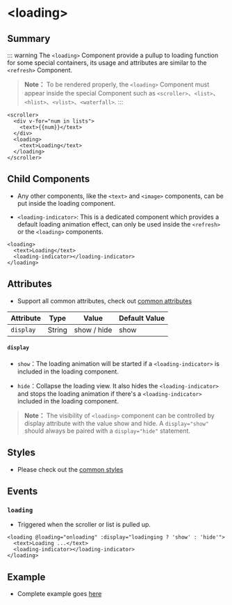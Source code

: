 # &lt;loading&gt;

## Summary

::: warning
The `<loading>` Component provide a pullup to loading function for some special containers, its usage and attributes are similar to the `<refresh>` Component.
> **Note：** To be rendered properly, the `<loading>` Component must appear inside the special Component such as `<scroller>`、`<list>`、`<hlist>`、`<vlist>`、`<waterfall>`.
:::

```vue{5}
<scroller>
  <div v-for="num in lists">
    <text>{{num}}</text>
  </div>
  <loading>
    <text>Loading</text>
  </loading>
</scroller>
```

## Child Components

 - Any other components, like the `<text>` and `<image>` components, can be put inside the loading component.

 - `<loading-indicator>`: This is a dedicated component which provides a default loading animation effect, can only be used inside the `<refresh>` or the `<loading>` components.

 ```vue{3}
 <loading>
   <text>Loading</text>
   <loading-indicator></loading-indicator>
 </loading>
 ```

## Attributes

 - Support all common attributes, check out [common attributes](../common/common-attrs)

| Attribute      | Type     | Value            | Default Value     |
| ------------- | ------ | -------------------------- | ------- |
| `display` | String | show / hide             | show      |

#### `display`

 - `show`：The loading animation will be started if a `<loading-indicator>` is included in the loading component.

 - `hide`：Collapse the loading view. It also hides the `<loading-indicator>` and stops the loading animation if there's a `<loading-indicator>` included in the loading component.

> **Note：** The visibility of `<loading>` component can be controlled by display attribute with the value show and hide. A `display="show"` should always be paired with a `display="hide"` statement.


## Styles

 - Please check out the [common styles](/wiki/common-styles.html)

## Events

### `loading`

 - Triggered when the scroller or list is pulled up.

 ```vue
 <loading @loading="onloading" :display="loadinging ? 'show' : 'hide'">
   <text>Loading ...</text>
   <loading-indicator></loading-indicator>
 </loading>
 ```

## Example

 - Complete example goes [here](http://dotwe.org/vue/70db1e2d322a50065369033cb9a5b58f)
